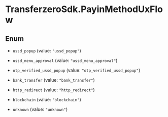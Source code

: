 # TransferzeroSdk.PayinMethodUxFlow

## Enum


* `ussd_popup` (value: `"ussd_popup"`)

* `ussd_menu_approval` (value: `"ussd_menu_approval"`)

* `otp_verified_ussd_popup` (value: `"otp_verified_ussd_popup"`)

* `bank_transfer` (value: `"bank_transfer"`)

* `http_redirect` (value: `"http_redirect"`)

* `blockchain` (value: `"blockchain"`)

* `unknown` (value: `"unknown"`)


